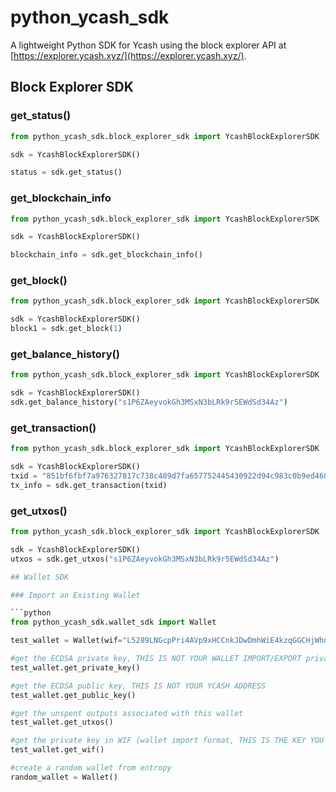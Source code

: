 # python_ycash_sdk

A lightweight Python SDK for Ycash using the block explorer API at [https://explorer.ycash.xyz/](https://explorer.ycash.xyz/).

## Block Explorer SDK

### get_status()

```python
from python_ycash_sdk.block_explorer_sdk import YcashBlockExplorerSDK

sdk = YcashBlockExplorerSDK()

status = sdk.get_status()
```

### get_blockchain_info

```python
from python_ycash_sdk.block_explorer_sdk import YcashBlockExplorerSDK

sdk = YcashBlockExplorerSDK()

blockchain_info = sdk.get_blockchain_info()
```

### get_block()

```python
from python_ycash_sdk.block_explorer_sdk import YcashBlockExplorerSDK

sdk = YcashBlockExplorerSDK()
block1 = sdk.get_block(1)
```

### get_balance_history()

```python
from python_ycash_sdk.block_explorer_sdk import YcashBlockExplorerSDK

sdk = YcashBlockExplorerSDK()
sdk.get_balance_history("s1P6ZAeyvokGh3MSxN3bLRk9r5EWdSd34Az")
```

### get_transaction()

```python
from python_ycash_sdk.block_explorer_sdk import YcashBlockExplorerSDK

sdk = YcashBlockExplorerSDK()
txid = "851bf6fbf7a976327817c738c489d7fa657752445430922d94c983c0b9ed4609"
tx_info = sdk.get_transaction(txid)
```

### get_utxos()

```python
from python_ycash_sdk.block_explorer_sdk import YcashBlockExplorerSDK

sdk = YcashBlockExplorerSDK()
utxos = sdk.get_utxos("s1P6ZAeyvokGh3MSxN3bLRk9r5EWdSd34Az")

## Wallet SDK

### Import an Existing Wallet

```python
from python_ycash_sdk.wallet_sdk import Wallet

test_wallet = Wallet(wif="L5289LNGcpPri4AVp9xHCCnkJDwDmhWiE4kzqGGCHjWhnYZof5sn")

#get the ECDSA private key, THIS IS NOT YOUR WALLET IMPORT/EXPORT private key
test_wallet.get_private_key()

#get the ECDSA public key, THIS IS NOT YOUR YCASH ADDRESS
test_wallet.get_public_key()

#get the unspent outputs associated with this wallet
test_wallet.get_utxos()

#get the private key in WIF (wallet import format, THIS IS THE KEY YOU USE FOR BACKUPS
test_wallet.get_wif()

#create a random wallet from entropy
random_wallet = Wallet()
```

